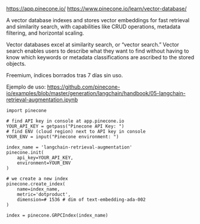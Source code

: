 https://app.pinecone.io/
https://www.pinecone.io/learn/vector-database/

A vector database indexes and stores vector embeddings for fast retrieval and similarity search, with capabilities like CRUD operations, metadata filtering, and horizontal scaling.

Vector databases excel at similarity search, or “vector search.” Vector search enables users to describe what they want to find without having to know which keywords or metadata classifications are ascribed to the stored objects.


Freemium, índices borrados tras 7 días sin uso.

Ejemplo de uso:
https://github.com/pinecone-io/examples/blob/master/generation/langchain/handbook/05-langchain-retrieval-augmentation.ipynb


```
import pinecone

# find API key in console at app.pinecone.io
YOUR_API_KEY = getpass("Pinecone API Key: ")
# find ENV (cloud region) next to API key in console
YOUR_ENV = input("Pinecone environment: ")

index_name = 'langchain-retrieval-augmentation'
pinecone.init(
    api_key=YOUR_API_KEY,
    environment=YOUR_ENV
)

# we create a new index
pinecone.create_index(
    name=index_name,
    metric='dotproduct',
    dimension=# 1536 # dim of text-embedding-ada-002
)

index = pinecone.GRPCIndex(index_name)
```
